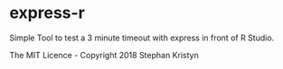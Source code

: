 # express-r

Simple Tool to test a 3 minute timeout with express in front of R Studio.

The MIT Licence - Copyright 2018 Stephan Kristyn 
